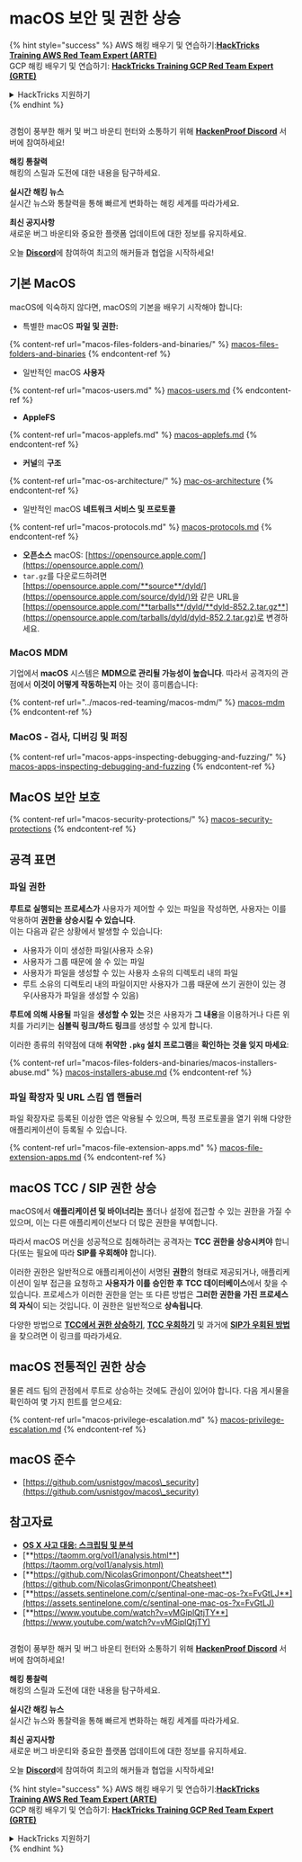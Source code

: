 # macOS 보안 및 권한 상승

{% hint style="success" %}
AWS 해킹 배우기 및 연습하기:<img src="../../.gitbook/assets/arte.png" alt="" data-size="line">[**HackTricks Training AWS Red Team Expert (ARTE)**](https://training.hacktricks.xyz/courses/arte)<img src="../../.gitbook/assets/arte.png" alt="" data-size="line">\
GCP 해킹 배우기 및 연습하기: <img src="../../.gitbook/assets/grte.png" alt="" data-size="line">[**HackTricks Training GCP Red Team Expert (GRTE)**<img src="../../.gitbook/assets/grte.png" alt="" data-size="line">](https://training.hacktricks.xyz/courses/grte)

<details>

<summary>HackTricks 지원하기</summary>

* [**구독 계획**](https://github.com/sponsors/carlospolop) 확인하기!
* **💬 [**Discord 그룹**](https://discord.gg/hRep4RUj7f) 또는 [**텔레그램 그룹**](https://t.me/peass)에 참여하거나 **Twitter** 🐦 [**@hacktricks\_live**](https://twitter.com/hacktricks\_live)**를 팔로우하세요.**
* **[**HackTricks**](https://github.com/carlospolop/hacktricks) 및 [**HackTricks Cloud**](https://github.com/carlospolop/hacktricks-cloud) GitHub 리포지토리에 PR을 제출하여 해킹 팁을 공유하세요.**

</details>
{% endhint %}

<figure><img src="../../.gitbook/assets/image (380).png" alt=""><figcaption></figcaption></figure>

경험이 풍부한 해커 및 버그 바운티 헌터와 소통하기 위해 [**HackenProof Discord**](https://discord.com/invite/N3FrSbmwdy) 서버에 참여하세요!

**해킹 통찰력**\
해킹의 스릴과 도전에 대한 내용을 탐구하세요.

**실시간 해킹 뉴스**\
실시간 뉴스와 통찰력을 통해 빠르게 변화하는 해킹 세계를 따라가세요.

**최신 공지사항**\
새로운 버그 바운티와 중요한 플랫폼 업데이트에 대한 정보를 유지하세요.

오늘 [**Discord**](https://discord.com/invite/N3FrSbmwdy)에 참여하여 최고의 해커들과 협업을 시작하세요!

## 기본 MacOS

macOS에 익숙하지 않다면, macOS의 기본을 배우기 시작해야 합니다:

* 특별한 macOS **파일 및 권한:**

{% content-ref url="macos-files-folders-and-binaries/" %}
[macos-files-folders-and-binaries](macos-files-folders-and-binaries/)
{% endcontent-ref %}

* 일반적인 macOS **사용자**

{% content-ref url="macos-users.md" %}
[macos-users.md](macos-users.md)
{% endcontent-ref %}

* **AppleFS**

{% content-ref url="macos-applefs.md" %}
[macos-applefs.md](macos-applefs.md)
{% endcontent-ref %}

* **커널**의 **구조**

{% content-ref url="mac-os-architecture/" %}
[mac-os-architecture](mac-os-architecture/)
{% endcontent-ref %}

* 일반적인 macOS **네트워크 서비스 및 프로토콜**

{% content-ref url="macos-protocols.md" %}
[macos-protocols.md](macos-protocols.md)
{% endcontent-ref %}

* **오픈소스** macOS: [https://opensource.apple.com/](https://opensource.apple.com/)
* `tar.gz`를 다운로드하려면 [https://opensource.apple.com/**source**/dyld/](https://opensource.apple.com/source/dyld/)와 같은 URL을 [https://opensource.apple.com/**tarballs**/dyld/**dyld-852.2.tar.gz**](https://opensource.apple.com/tarballs/dyld/dyld-852.2.tar.gz)로 변경하세요.

### MacOS MDM

기업에서 **macOS** 시스템은 **MDM으로 관리될 가능성이 높습니다**. 따라서 공격자의 관점에서 **이것이 어떻게 작동하는지** 아는 것이 흥미롭습니다:

{% content-ref url="../macos-red-teaming/macos-mdm/" %}
[macos-mdm](../macos-red-teaming/macos-mdm/)
{% endcontent-ref %}

### MacOS - 검사, 디버깅 및 퍼징

{% content-ref url="macos-apps-inspecting-debugging-and-fuzzing/" %}
[macos-apps-inspecting-debugging-and-fuzzing](macos-apps-inspecting-debugging-and-fuzzing/)
{% endcontent-ref %}

## MacOS 보안 보호

{% content-ref url="macos-security-protections/" %}
[macos-security-protections](macos-security-protections/)
{% endcontent-ref %}

## 공격 표면

### 파일 권한

**루트로 실행되는 프로세스가** 사용자가 제어할 수 있는 파일을 작성하면, 사용자는 이를 악용하여 **권한을 상승시킬 수 있습니다**.\
이는 다음과 같은 상황에서 발생할 수 있습니다:

* 사용자가 이미 생성한 파일(사용자 소유)
* 사용자가 그룹 때문에 쓸 수 있는 파일
* 사용자가 파일을 생성할 수 있는 사용자 소유의 디렉토리 내의 파일
* 루트 소유의 디렉토리 내의 파일이지만 사용자가 그룹 때문에 쓰기 권한이 있는 경우(사용자가 파일을 생성할 수 있음)

**루트에 의해 사용될** 파일을 **생성할 수 있는** 것은 사용자가 **그 내용**을 이용하거나 다른 위치를 가리키는 **심볼릭 링크/하드 링크**를 생성할 수 있게 합니다.

이러한 종류의 취약점에 대해 **취약한 `.pkg` 설치 프로그램**을 **확인하는 것을 잊지 마세요**:

{% content-ref url="macos-files-folders-and-binaries/macos-installers-abuse.md" %}
[macos-installers-abuse.md](macos-files-folders-and-binaries/macos-installers-abuse.md)
{% endcontent-ref %}

### 파일 확장자 및 URL 스킴 앱 핸들러

파일 확장자로 등록된 이상한 앱은 악용될 수 있으며, 특정 프로토콜을 열기 위해 다양한 애플리케이션이 등록될 수 있습니다.

{% content-ref url="macos-file-extension-apps.md" %}
[macos-file-extension-apps.md](macos-file-extension-apps.md)
{% endcontent-ref %}

## macOS TCC / SIP 권한 상승

macOS에서 **애플리케이션 및 바이너리는** 폴더나 설정에 접근할 수 있는 권한을 가질 수 있으며, 이는 다른 애플리케이션보다 더 많은 권한을 부여합니다.

따라서 macOS 머신을 성공적으로 침해하려는 공격자는 **TCC 권한을 상승시켜야** 합니다(또는 필요에 따라 **SIP를 우회해야** 합니다).

이러한 권한은 일반적으로 애플리케이션이 서명된 **권한**의 형태로 제공되거나, 애플리케이션이 일부 접근을 요청하고 **사용자가 이를 승인한 후** **TCC 데이터베이스**에서 찾을 수 있습니다. 프로세스가 이러한 권한을 얻는 또 다른 방법은 **그러한 권한을 가진 프로세스의 자식**이 되는 것입니다. 이 권한은 일반적으로 **상속됩니다**.

다양한 방법으로 [**TCC에서 권한 상승하기**](macos-security-protections/macos-tcc/#tcc-privesc-and-bypasses), [**TCC 우회하기**](macos-security-protections/macos-tcc/macos-tcc-bypasses/) 및 과거에 [**SIP가 우회된 방법**](macos-security-protections/macos-sip.md#sip-bypasses)을 찾으려면 이 링크를 따라가세요.

## macOS 전통적인 권한 상승

물론 레드 팀의 관점에서 루트로 상승하는 것에도 관심이 있어야 합니다. 다음 게시물을 확인하여 몇 가지 힌트를 얻으세요:

{% content-ref url="macos-privilege-escalation.md" %}
[macos-privilege-escalation.md](macos-privilege-escalation.md)
{% endcontent-ref %}

## macOS 준수

* [https://github.com/usnistgov/macos\_security](https://github.com/usnistgov/macos\_security)

## 참고자료

* [**OS X 사고 대응: 스크립팅 및 분석**](https://www.amazon.com/OS-Incident-Response-Scripting-Analysis-ebook/dp/B01FHOHHVS)
* [**https://taomm.org/vol1/analysis.html**](https://taomm.org/vol1/analysis.html)
* [**https://github.com/NicolasGrimonpont/Cheatsheet**](https://github.com/NicolasGrimonpont/Cheatsheet)
* [**https://assets.sentinelone.com/c/sentinal-one-mac-os-?x=FvGtLJ**](https://assets.sentinelone.com/c/sentinal-one-mac-os-?x=FvGtLJ)
* [**https://www.youtube.com/watch?v=vMGiplQtjTY**](https://www.youtube.com/watch?v=vMGiplQtjTY)

<figure><img src="../../.gitbook/assets/image (380).png" alt=""><figcaption></figcaption></figure>

경험이 풍부한 해커 및 버그 바운티 헌터와 소통하기 위해 [**HackenProof Discord**](https://discord.com/invite/N3FrSbmwdy) 서버에 참여하세요!

**해킹 통찰력**\
해킹의 스릴과 도전에 대한 내용을 탐구하세요.

**실시간 해킹 뉴스**\
실시간 뉴스와 통찰력을 통해 빠르게 변화하는 해킹 세계를 따라가세요.

**최신 공지사항**\
새로운 버그 바운티와 중요한 플랫폼 업데이트에 대한 정보를 유지하세요.

오늘 [**Discord**](https://discord.com/invite/N3FrSbmwdy)에 참여하여 최고의 해커들과 협업을 시작하세요!

{% hint style="success" %}
AWS 해킹 배우기 및 연습하기:<img src="../../.gitbook/assets/arte.png" alt="" data-size="line">[**HackTricks Training AWS Red Team Expert (ARTE)**](https://training.hacktricks.xyz/courses/arte)<img src="../../.gitbook/assets/arte.png" alt="" data-size="line">\
GCP 해킹 배우기 및 연습하기: <img src="../../.gitbook/assets/grte.png" alt="" data-size="line">[**HackTricks Training GCP Red Team Expert (GRTE)**<img src="../../.gitbook/assets/grte.png" alt="" data-size="line">](https://training.hacktricks.xyz/courses/grte)

<details>

<summary>HackTricks 지원하기</summary>

* [**구독 계획**](https://github.com/sponsors/carlospolop) 확인하기!
* **💬 [**Discord 그룹**](https://discord.gg/hRep4RUj7f) 또는 [**텔레그램 그룹**](https://t.me/peass)에 참여하거나 **Twitter** 🐦 [**@hacktricks\_live**](https://twitter.com/hacktricks\_live)**를 팔로우하세요.**
* **[**HackTricks**](https://github.com/carlospolop/hacktricks) 및 [**HackTricks Cloud**](https://github.com/carlospolop/hacktricks-cloud) GitHub 리포지토리에 PR을 제출하여 해킹 팁을 공유하세요.**

</details>
{% endhint %}
